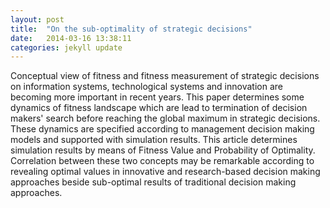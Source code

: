 ```yaml
---
layout: post
title:  "On the sub-optimality of strategic decisions"
date:   2014-03-16 13:38:11
categories: jekyll update
---
```


Conceptual view of fitness and fitness measurement of strategic decisions on information systems, technological systems and innovation are becoming more important in recent years. This paper determines some dynamics of fitness landscape which are lead to termination of decision makers' search before reaching the global maximum in strategic decisions. These dynamics are specified according to management decision making models and supported with simulation results. This article determines simulation results by means of Fitness Value and Probability of Optimality. Correlation between these two concepts may be remarkable according to revealing optimal values in innovative and research-based decision making approaches beside sub-optimal results of traditional decision making approaches.